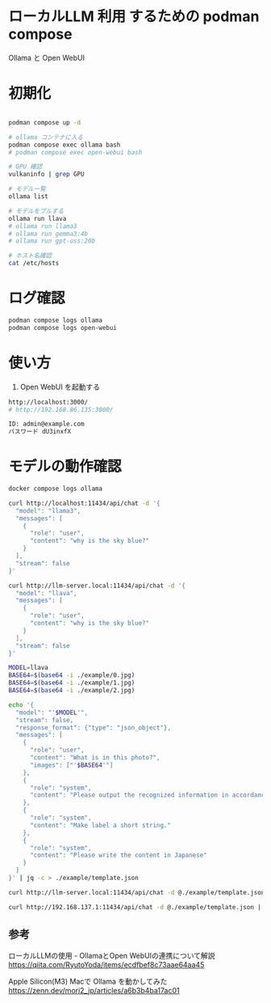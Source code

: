 # ローカルLLM 利用 するための podman compose
Ollama と Open WebUI  

# 初期化
```bash

podman compose up -d

# ollama コンテナに入る
podman compose exec ollama bash
# podman compose exec open-webui bash

# GPU 確認
vulkaninfo | grep GPU

# モデル一覧
ollama list

# モデルをプルする
ollama run llava
# ollama run llama3
# ollama run gemma3:4b
# ollama run gpt-oss:20b

# ホスト名確認
cat /etc/hosts
```

# ログ確認
```bash
podman compose logs ollama
podman compose logs open-webui
```

# 使い方

1. Open WebUI を起動する  

```bash
http://localhost:3000/  
# http://192.168.86.135:3000/  
```

```bash
ID: admin@example.com
パスワード dU3inxfX
```

# モデルの動作確認
```bash
docker compose logs ollama

curl http://localhost:11434/api/chat -d '{
  "model": "llama3",
  "messages": [
    {
      "role": "user",
      "content": "why is the sky blue?"
    }
  ],
  "stream": false
}'

curl http://llm-server.local:11434/api/chat -d '{
  "model": "llava",
  "messages": [
    {
      "role": "user",
      "content": "why is the sky blue?"
    }
  ],
  "stream": false
}'

```

```bash
MODEL=llava
BASE64=$(base64 -i ./example/0.jpg)
BASE64=$(base64 -i ./example/1.jpg)
BASE64=$(base64 -i ./example/2.jpg)

echo '{
  "model": "'$MODEL'",
  "stream": false,
  "response_format": {"type": "json_object"},
  "messages": [
    {
      "role": "user",
      "content": "What is in this photo?",
      "images": ["'$BASE64'"]
    },
    {
      "role": "system",
      "content": "Please output the recognized information in accordance with the following JSON schema. {items: [{label: string, score: number}]}"
    },
    {
      "role": "system",
      "content": "Make label a short string."
    },
    {
      "role": "system",
      "content": "Please write the content in Japanese"
    }    
  ]
}' | jq -c > ./example/template.json

curl http://llm-server.local:11434/api/chat -d @./example/template.json | jq -r '.message.content' > ./example/out.json

curl http://192.168.137.1:11434/api/chat -d @./example/template.json | jq -r '.message.content' > ./example/out.json

```

## 参考

ローカルLLMの使用 - OllamaとOpen WebUIの連携について解説  
https://qiita.com/RyutoYoda/items/ecdfbef8c73aae64aa45

Apple Silicon(M3) Macで Ollama を動かしてみた  
https://zenn.dev/mori2_jp/articles/a6b3b4ba17ac01
